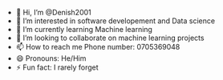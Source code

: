 - 👋 Hi, I’m @Denish2001
- 👀 I’m interested in software developement and Data science
- 🌱 I’m currently learning Machine learning
- 💞️ I’m looking to collaborate on machine learning projects
- 📫 How to reach me Phone number: 0705369048
- 😄 Pronouns: He/Him
- ⚡ Fun fact: I rarely forget

<!---
Denish2001/Denish2001 is a ✨ special ✨ repository because its `README.md` (this file) appears on your GitHub profile.
You can click the Preview link to take a look at your changes.
--->
